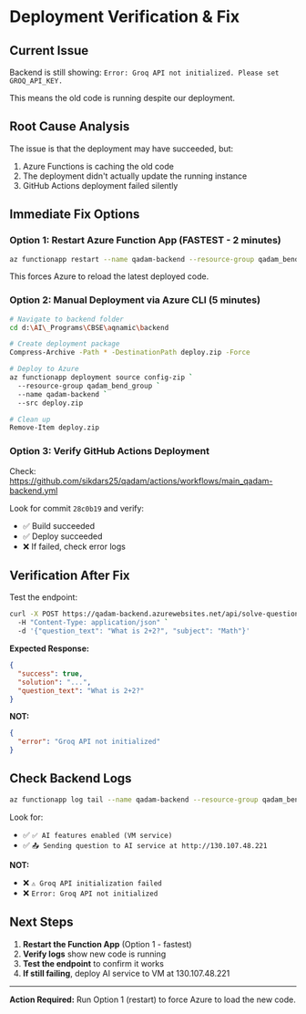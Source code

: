 # Deployment Verification & Fix

## Current Issue

Backend is still showing: `Error: Groq API not initialized. Please set GROQ_API_KEY.`

This means the old code is running despite our deployment.

## Root Cause Analysis

The issue is that the deployment may have succeeded, but:
1. Azure Functions is caching the old code
2. The deployment didn't actually update the running instance
3. GitHub Actions deployment failed silently

## Immediate Fix Options

### Option 1: Restart Azure Function App (FASTEST - 2 minutes)

```bash
az functionapp restart --name qadam-backend --resource-group qadam_bend_group
```

This forces Azure to reload the latest deployed code.

### Option 2: Manual Deployment via Azure CLI (5 minutes)

```bash
# Navigate to backend folder
cd d:\AI\_Programs\CBSE\aqnamic\backend

# Create deployment package
Compress-Archive -Path * -DestinationPath deploy.zip -Force

# Deploy to Azure
az functionapp deployment source config-zip `
  --resource-group qadam_bend_group `
  --name qadam-backend `
  --src deploy.zip

# Clean up
Remove-Item deploy.zip
```

### Option 3: Verify GitHub Actions Deployment

Check: https://github.com/sikdars25/qadam/actions/workflows/main_qadam-backend.yml

Look for commit `28c0b19` and verify:
- ✅ Build succeeded
- ✅ Deploy succeeded
- ❌ If failed, check error logs

## Verification After Fix

Test the endpoint:

```bash
curl -X POST https://qadam-backend.azurewebsites.net/api/solve-question `
  -H "Content-Type: application/json" `
  -d '{"question_text": "What is 2+2?", "subject": "Math"}'
```

**Expected Response:**
```json
{
  "success": true,
  "solution": "...",
  "question_text": "What is 2+2?"
}
```

**NOT:**
```json
{
  "error": "Groq API not initialized"
}
```

## Check Backend Logs

```bash
az functionapp log tail --name qadam-backend --resource-group qadam_bend_group
```

Look for:
- ✅ `✅ AI features enabled (VM service)`
- ✅ `📤 Sending question to AI service at http://130.107.48.221`

**NOT:**
- ❌ `⚠️ Groq API initialization failed`
- ❌ `Error: Groq API not initialized`

## Next Steps

1. **Restart the Function App** (Option 1 - fastest)
2. **Verify logs** show new code is running
3. **Test the endpoint** to confirm it works
4. **If still failing**, deploy AI service to VM at 130.107.48.221

---

**Action Required:** Run Option 1 (restart) to force Azure to load the new code.
